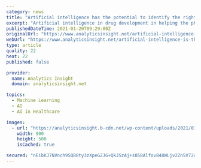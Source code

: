 ```yaml
---
category: news
title: "Artificial intelligence has the potential to identify the right pharmaceutical component in drug development"
excerpt: "Artificial intelligence in drug development in helping the pharmaceutical industry on a massive scale. AI platforms, big data and deep neural networks fast track the drug discovery process."
publishedDateTime: 2021-01-20T09:29:00Z
originalUrl: "https://www.analyticsinsight.net/artificial-intelligence-is-the-pharmaceutical-expert-in-drug-development/"
webUrl: "https://www.analyticsinsight.net/artificial-intelligence-is-the-pharmaceutical-expert-in-drug-development/"
type: article
quality: 22
heat: 22
published: false

provider:
  name: Analytics Insight
  domain: analyticsinsight.net

topics:
  - Machine Learning
  - AI
  - AI in Healthcare

images:
  - url: "https://analyticsinsight.b-cdn.net/wp-content/uploads/2021/01/Artificial-Intelligence-12.jpg"
    width: 900
    height: 500
    isCached: true

secured: "nEibKJ7NVnch9SQB8ty3zXpeG2JG+QkJSzAj+s858Alfov848WLjv2Zn5V72owNTGZqcps8sAQ7F3TPeJoC1DpYLyDR889MDxZsLbHp0ZnaJtq0Wrwafcw+G7P/66xUFh/tlrzSQrza+xfaB7U0ryu2njDsNGjUwIrR8xckgq/mYQ2Y1apInYTGq2QuP2+/rCxXbZb0PfzctJ2p5sYwfWkWfjdajMWtgVegzNvufS3yBV1P+YIw9om53JO71TdmPz21DJ6Bm9N8jADi3ALzS8Fj4WXKszisyWB+DIHJPlcV2UZORfUHRDY2pzYURSdB+KQJPQC43FCvxlNDPbaOhHMuUdMHcv3lqMba0RXtugEw=;jYdMIFPhIg9djwZ2Q/mQ5g=="
---
```


